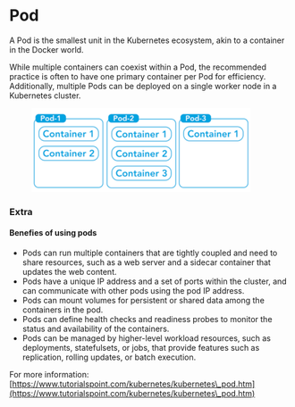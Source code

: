 # Pod

A Pod is the smallest unit in the Kubernetes ecosystem, akin to a container in the Docker world.

While multiple containers can coexist within a Pod, the recommended practice is often to have one primary container per Pod for efficiency. Additionally, multiple Pods can be deployed on a single worker node in a Kubernetes cluster.

<figure><img src="../../.gitbook/assets/image (6) (1) (1).png" alt=""><figcaption></figcaption></figure>

### Extra&#x20;

#### Benefies of using pods

* Pods can run multiple containers that are tightly coupled and need to share resources, such as a web server and a sidecar container that updates the web content.
* Pods have a unique IP address and a set of ports within the cluster, and can communicate with other pods using the pod IP address.
* Pods can mount volumes for persistent or shared data among the containers in the pod.
* Pods can define health checks and readiness probes to monitor the status and availability of the containers.
* Pods can be managed by higher-level workload resources, such as deployments, statefulsets, or jobs, that provide features such as replication, rolling updates, or batch execution.

For more information: [https://www.tutorialspoint.com/kubernetes/kubernetes\_pod.htm](https://www.tutorialspoint.com/kubernetes/kubernetes\_pod.htm)





